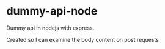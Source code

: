 # dummy-api-node

Dummy api in nodejs with express.

Created so I can examine the body content on post requests
